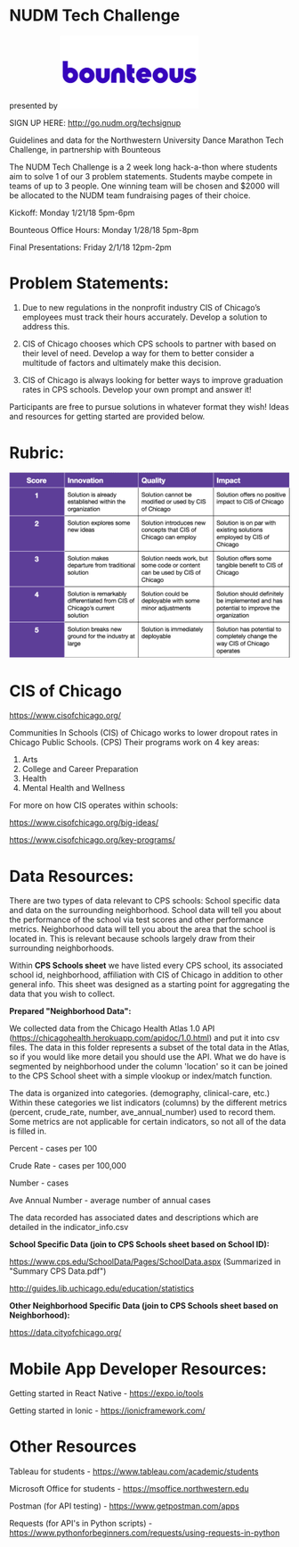# NUDM Tech Challenge
presented by
<img src="images/bounteous.png" alt="drawing" width="250"/>

SIGN UP HERE: http://go.nudm.org/techsignup

Guidelines and data for the Northwestern University Dance Marathon Tech Challenge, in partnership with Bounteous

The NUDM Tech Challenge is a 2 week long hack-a-thon where students aim to solve 1 of our 3 problem statements. Students maybe compete in teams of up to 3 people. One winning team will be chosen and $2000 will be allocated to the NUDM team fundraising pages of their choice.

Kickoff: Monday 1/21/18 5pm-6pm

Bounteous Office Hours: Monday 1/28/18 5pm-8pm

Final Presentations: Friday 2/1/18 12pm-2pm

# Problem Statements:

1. Due to new regulations in the nonprofit industry CIS of Chicago’s employees must track their hours accurately. Develop a solution to address this.

2. CIS of Chicago chooses which CPS schools to partner with based on their level of need. Develop a way for them to better consider a multitude of factors and ultimately make this decision.

3. CIS of Chicago is always looking for better ways to improve graduation rates in CPS schools. Develop your own prompt and answer it!

Participants are free to pursue solutions in whatever format they wish! Ideas and resources for getting started are provided below.

# Rubric:

![](images/rubric.png)

# CIS of Chicago 

https://www.cisofchicago.org/

Communities In Schools (CIS) of Chicago works to lower dropout rates in Chicago Public Schools. (CPS) Their programs work on 4 key areas:

1. Arts
2. College and Career Preparation
3. Health
4. Mental Health and Wellness

For more on how CIS operates within schools:

https://www.cisofchicago.org/big-ideas/

https://www.cisofchicago.org/key-programs/

# Data Resources:

There are two types of data relevant to CPS schools: School specific data and data on the surrounding neighborhood. School data will tell you about the performance of the school via test scores and other performance metrics. Neighborhood data will tell you about the area that the school is located in. This is relevant because schools largely draw from their surrounding neighborhoods.

Within **CPS Schools sheet** we have listed every CPS school, its associated school id, neighborhood, affiliation with CIS of Chicago in addition to other general info. This sheet was designed as a starting point
for aggregating the data that you wish to collect.

**Prepared "Neighborhood Data":**

We collected data from the Chicago Health Atlas 1.0 API (https://chicagohealth.herokuapp.com/apidoc/1.0.html) and put it into csv files. The data in this folder represents a subset of the total data in the Atlas, so if you would like more detail you should use the API. What we do have is segmented by neighborhood under the column 'location' so it can be joined to the CPS School sheet with a simple vlookup or index/match function.

The data is organized into categories. (demography, clinical-care, etc.) Within these categories we list indicators (columns) by the different metrics (percent, crude_rate, number, ave_annual_number) used to record them. Some metrics are not applicable for certain indicators, so not all of the data is filled in. 

Percent - cases per 100

Crude Rate - cases per 100,000

Number - cases

Ave Annual Number - average number of annual cases

The data recorded has associated dates and descriptions which are detailed in the indicator_info.csv

**School Specific Data (join to CPS Schools sheet based on School ID):**

https://www.cps.edu/SchoolData/Pages/SchoolData.aspx (Summarized in "Summary CPS Data.pdf")

http://guides.lib.uchicago.edu/education/statistics

**Other Neighborhood Specific Data (join to CPS Schools sheet based on Neighborhood):**

https://data.cityofchicago.org/

# Mobile App Developer Resources:

Getting started in React Native - https://expo.io/tools

Getting started in Ionic - https://ionicframework.com/

# Other Resources

Tableau for students - https://www.tableau.com/academic/students

Microsoft Office for students - https://msoffice.northwestern.edu

Postman (for API testing) - https://www.getpostman.com/apps

Requests (for API's in Python scripts) - https://www.pythonforbeginners.com/requests/using-requests-in-python

